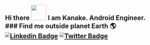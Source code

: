 ## Hi there <img src="https://github.com/rajput2107/rajput2107/blob/master/Assets/Handshake.gif" width="50px"> I am Kanake. Android Engineer. ### Find me outside planet Earth 🌎 [![Linkedin Badge](https://img.shields.io/badge/-LinkedIn-blue?style=flat-square&logo=Linkedin&logoColor=white&link=https://www.linkedin.com/in/ezraKanake)](https://www.linkedin.com/in/ezra-kanake-b79180200/)  [![Twitter Badge](https://img.shields.io/badge/-Twitter-1ca0f1?style=flat-square&labelColor=1ca0f1&logo=twitter&logoColor=white&link=https://twitter.com/_diogorodrigues)](https://twitter.com/__kanake)
